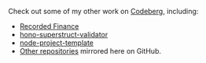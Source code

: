 Check out some of my other work on [Codeberg](https://codeberg.org/AverageHelper), including:

- [Recorded Finance](https://codeberg.org/RecordedFinance/recorded-finance/)
- [hono-superstruct-validator](https://codeberg.org/AverageHelper/hono-superstruct-validator)
- [node-project-template](https://codeberg.org/AverageHelper/node-project-template)
- [Other repositories](https://github.com/AverageHelper?tab=repositories&q=topic%3Acodeberg-mirror) mirrored here on GitHub.

<!--
**AverageHelper/AverageHelper** is a ✨ _special_ ✨ repository because its `README.md` (this file) appears on your GitHub profile.

Here are some ideas to get you started:

- 🔭 I’m currently working on ...
- 🌱 I’m currently learning ...
- 👯 I’m looking to collaborate on ...
- 🤔 I’m looking for help with ...
- 💬 Ask me about ...
- 📫 How to reach me: ...
- 😄 Pronouns: ...
- ⚡ Fun fact: ...
-->

